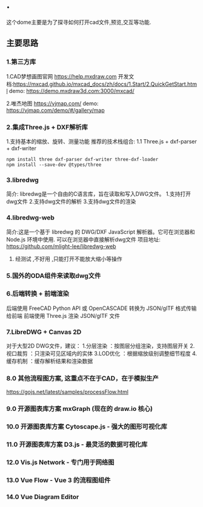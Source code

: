 # .

这个dome主要是为了探寻如何打开cad文件,预览,交互等功能.

## 主要思路

### 1.第三方库 
1.CAD梦想画图官网 https://help.mxdraw.com
  开发文档:https://mxcad.github.io/mxcad_docs/zh/docs/1.Start/2.QuickGetStart.html
  demo: https://demo.mxdraw3d.com:3000/mxcad/

2.唯杰地图 https://vjmap.com/
  demo: https://vjmap.com/demo/#/gallery/map


### 2.集成Three.js + DXF解析库
 1.支持基本的缩放、旋转、测量功能
  推荐的技术栈组合:
  1.1 Three.js + dxf-parser + dxf-writer

    npm install three dxf-parser dxf-writer three-dxf-loader
    npm install --save-dev @types/three


### 3.libredwg
 简介: libredwg是一个自由的C语言库，旨在读取和写入DWG文件。
 1.支持打开dwg文件
 2.支持dwg文件的解析
 3.支持dwg文件的渲染

### 4.libredwg-web
简介:这是一个基于 libredwg 的 DWG/DXF JavaScript 解析器。它可在浏览器和 Node.js 环境中使用.
可以在浏览器中直接解析dwg文件
项目地址: https://github.com/mlight-lee/libredwg-web
1. 经测试 ,不好用 ,只能打开不能放大缩小等操作

### 5.国外的ODA组件来读取dwg文件


### 6.后端转换 + 前端渲染
 后端使用 FreeCAD Python API 或 OpenCASCADE
 转换为 JSON/glTF 格式传输给前端
 前端使用 Three.js 渲染 JSON/glTF 文件


### 7.LibreDWG + Canvas 2D
对于大型2D DWG文件，建议：
1.分层渲染 ：按图层分组渲染，支持图层开关
2.视口裁剪 ：只渲染可见区域内的实体
3.LOD优化 ：根据缩放级别调整细节程度
4.缓存机制 ：缓存解析结果和渲染数据


### 8.0  其他流程图方案, 这重点不在于CAD，在于模拟生产
https://gojs.net/latest/samples/processFlow.html


### 9.0 开源图表库方案 mxGraph (现在的 draw.io 核心)



### 10.0  开源图表库方案 Cytoscape.js - 强大的图形可视化库


### 11.0  开源图表库方案 D3.js - 最灵活的数据可视化库


### 12.0  Vis.js Network - 专门用于网络图

 
### 13.0   Vue Flow - Vue 3 的流程图组件


### 14.0  Vue Diagram Editor